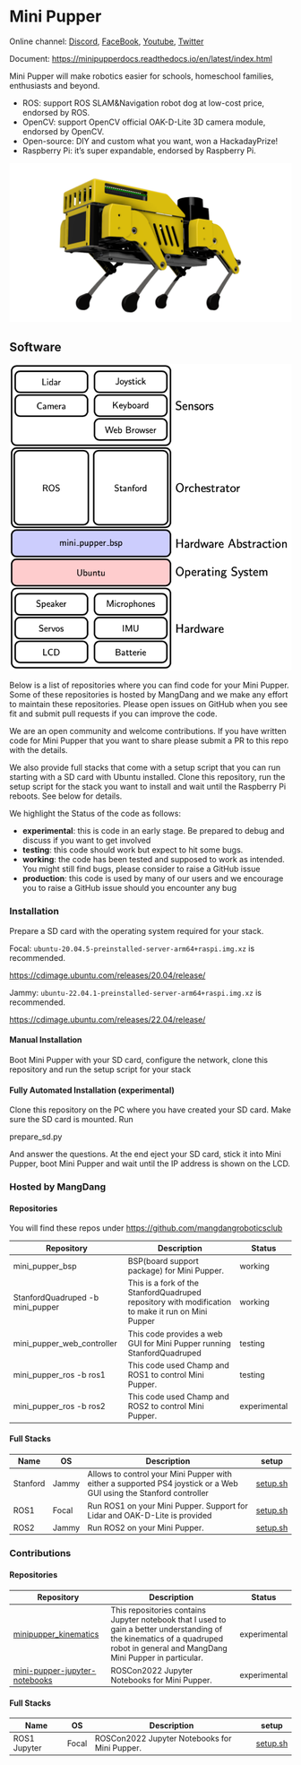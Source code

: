 # Mini Pupper

Online channel: [Discord](https://discord.gg/xJdt3dHBVw), [FaceBook](https://www.facebook.com/groups/716473723088464), [Youtube](https://www.youtube.com/channel/UCqHWYGXmnoO7VWHmENje3ug/featured), [Twitter](https://twitter.com/LeggedRobot)

Document: https://minipupperdocs.readthedocs.io/en/latest/index.html

Mini Pupper will make robotics easier for schools, homeschool families, enthusiasts and beyond.

- ROS: support ROS SLAM&Navigation robot dog at low-cost price, endorsed by ROS.
- OpenCV: support OpenCV official OAK-D-Lite 3D camera module, endorsed by OpenCV.
- Open-source: DIY and custom what you want, won a HackadayPrize!
- Raspberry Pi: it’s super expandable, endorsed by Raspberry Pi.

![Mini Pupper ](./docs/images/MiniPupper.png)

## Software

![High level architecture](./docs/images/hla.png)

Below is a list of repositories where you can find code for your Mini Pupper. Some of these repositories is hosted by MangDang and we make any effort to maintain these repositories. Please open issues on GitHub when you see fit and submit pull requests if you can improve the code.

We are an open community and welcome contributions. If you have written code for Mini Pupper that you want to share please submit a PR to this repo with the details.

We also provide full stacks that come with a setup script that you can run starting with a SD card with Ubuntu installed. Clone this repository, run the setup script for the stack you want to install and wait until the Raspberry Pi reboots. See below for details.

We highlight the Status of the code as follows:

- **experimental**: this is code in an early stage. Be prepared to debug and discuss if you want to get involved
- **testing**: this code should work but expect to hit some bugs. 
- **working**: the code has been tested and supposed to work as intended. You might still find bugs, please consider to raise a GitHub issue
- **production**: this code is used by many of our users and we encourage you to raise a GitHub issue should you encounter any bug

### Installation

Prepare a SD card with the operating system required for your stack. 

Focal: `ubuntu-20.04.5-preinstalled-server-arm64+raspi.img.xz` is recommended.

https://cdimage.ubuntu.com/releases/20.04/release/

Jammy: `ubuntu-22.04.1-preinstalled-server-arm64+raspi.img.xz` is recommended.

https://cdimage.ubuntu.com/releases/22.04/release/

#### Manual Installation

Boot Mini Pupper with your SD card, configure the network, clone this repository and run the setup script for your stack

#### Fully Automated Installation (experimental)

Clone this repository on the PC where you have created your SD card. Make sure the SD card is mounted. Run

prepare_sd.py

And answer the questions. At the end eject your SD card, stick it into Mini Pupper, boot Mini Pupper and wait until the IP address is shown on the LCD.

### Hosted by MangDang

#### Repositories

You will find these repos under https://github.com/mangdangroboticsclub

| Repository                       | Description                                                                                        | Status       |
| ---                              | ---                                                                                                | ---          |
| mini_pupper_bsp                  | BSP(board support package) for Mini Pupper.                                                        | working      |
| StanfordQuadruped -b mini_pupper | This is a fork of the StanfordQuadruped repository with modification to make it run on Mini Pupper | working      |
| mini_pupper_web_controller       | This code provides a web GUI for Mini Pupper running StanfordQuadruped                             | testing      |
| mini_pupper_ros -b ros1          | This code used Champ and ROS1 to control Mini Pupper.                                              | testing      |
| mini_pupper_ros -b ros2          | This code used Champ and ROS2 to control Mini Pupper.                                              | experimental |

#### Full Stacks

| Name     | OS    | Description                                                                                                        | setup                                               |
| ---      | ---   | ---                                                                                                                | ---                                                 |
| Stanford | Jammy | Allows to control your Mini Pupper with either a supported PS4 joystick or a Web GUI using the Stanford controller | [setup.sh](v1_bsp_stanford_web_controller/setup.sh) |
| ROS1     | Focal | Run ROS1 on your Mini Pupper. Support for Lidar and OAK-D-Lite is provided                                         | [setup.sh](v1_bsp_ros1/setup.sh)                    |
| ROS2     | Jammy | Run ROS2 on your Mini Pupper.                                                                                      | [setup.sh](v1_bsp_ros2/setup.sh)                    |

### Contributions

#### Repositories

| Repository                                                                               | Description                                                                                                                                                                      | Status       |
| ---                                                                                      | ---                                                                                                                                                                              | ---          |
| [minipupper_kinematics](https://github.com/hdumcke/minipupper_kinematics)                | This repositories contains Jupyter notebook that I used to gain a better understanding of the kinematics of a quadruped robot in general and MangDang Mini Pupper in particular. | experimental |
| [mini-pupper-jupyter-notebooks](https://github.com/Tiryoh/mini-pupper-jupyter-notebooks) | ROSCon2022 Jupyter Notebooks for Mini Pupper.                                                                                                                                    | experimental |

#### Full Stacks

| Name         | OS    | Description                                   | setup                                |
| ---          | ---   | ---                                           | ---                                  |
| ROS1 Jupyter | Focal | ROSCon2022 Jupyter Notebooks for Mini Pupper. | [setup.sh](v1_ros1_jupyter/setup.sh) |

